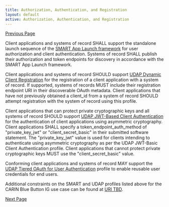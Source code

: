 ```yaml
---
title: Authorization, Authentication, and Registration
layout: default
active: Authorization, Authentication, and Registration
---
```


[Previous Page](Mapping_from_CPCDS_to_FHIR_Resources.html)

Client applications and systems of record SHALL support the standalone launch sequence of the [SMART App Launch framework](http://www.hl7.org/fhir/smart-app-launch/) for user authorization and client authentication. Systems of record SHALL publish their authorization and token endpoints for discovery in accordance with the SMART App Launch framework.

Client applications and systems of record SHOULD support [UDAP Dynamic Client Registration](http://www.udap.org/udap-dynamic-client-registration.html) for the registration of a client application with a system of record. If supported, systems of records MUST include their registration endpoint URI in their discoverable OAuth metadata. Client applications that have not previously obtained a client_id from a system of record SHOULD attempt registration with the system of record using this profile.

Client applications that can protect private cryptographic keys and all systems of record SHOULD support [UDAP JWT-Based Client Authentication](http://www.udap.org/udap-jwt-client-auth.html) for the authentication of client applications using asymmetric cryptography. Client applications SHALL specify a token_endpoint_auth_method of "private_key_jwt" or "client_secret_basic" in their submitted software statement. The "private_key_jwt" value is used for clients intending to authenticate using asymmetric cryptography as per the UDAP JWT-Basic Client Authentication profile. Client applications that cannot protect private cryptographic keys MUST use the "client_secret_basic" value. 
 
Conforming client applications and systems of record MAY support the [UDAP Tiered OAuth for User Authentication](http://www.udap.org/udap-user-auth.html) profile to enable reusable user credentials for end users.

Additional constraints on the SMART and UDAP profiles listed above for the CARIN Blue Button IG use case can be found at [URI TBD](http://).

[Next Page](searchparams.html)